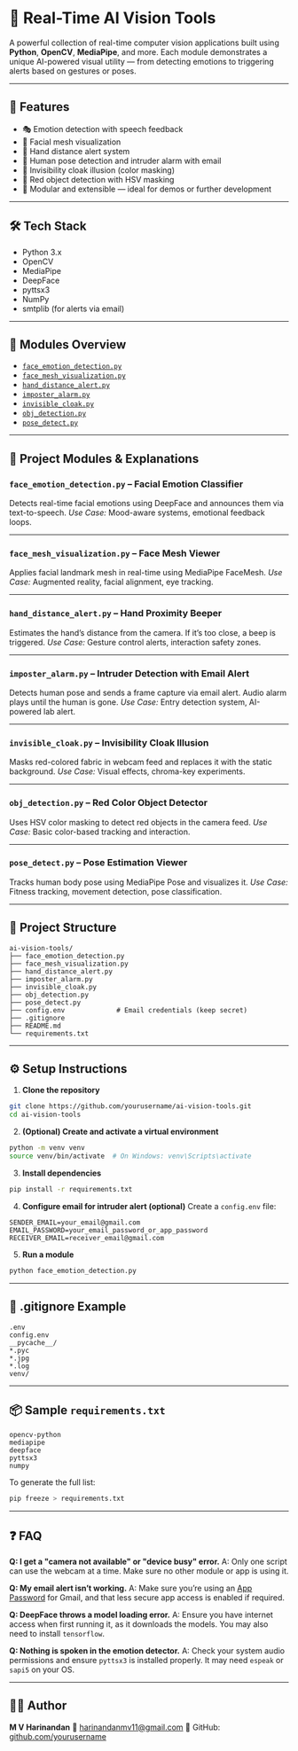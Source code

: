 # 🧠 Real-Time AI Vision Tools

A powerful collection of real-time computer vision applications built using **Python**, **OpenCV**, **MediaPipe**, and more. Each module demonstrates a unique AI-powered visual utility — from detecting emotions to triggering alerts based on gestures or poses.

---

## 🚀 Features

* 🎭 Emotion detection with speech feedback
* 👀 Facial mesh visualization
* 🧤 Hand distance alert system
* 🧍 Human pose detection and intruder alarm with email
* 🧥 Invisibility cloak illusion (color masking)
* 🔴 Red object detection with HSV masking
* 🔧 Modular and extensible — ideal for demos or further development

---

## 🛠 Tech Stack

* Python 3.x
* OpenCV
* MediaPipe
* DeepFace
* pyttsx3
* NumPy
* smtplib (for alerts via email)

---

## 🔗 Modules Overview

* [`face_emotion_detection.py`](#face_emotion_detectionpy--facial-emotion-classifier)
* [`face_mesh_visualization.py`](#face_mesh_visualizationpy--face-mesh-viewer)
* [`hand_distance_alert.py`](#hand_distance_alertpy--hand-proximity-beeper)
* [`imposter_alarm.py`](#imposter_alarmpy--intruder-detection-with-email-alert)
* [`invisible_cloak.py`](#invisible_cloakpy--invisibility-cloak-effect)
* [`obj_detection.py`](#obj_detectionpy--red-color-object-detector)
* [`pose_detect.py`](#pose_detectpy--pose-estimation-viewer)

---

## 📁 Project Modules & Explanations

### `face_emotion_detection.py` – **Facial Emotion Classifier**

Detects real-time facial emotions using DeepFace and announces them via text-to-speech.
*Use Case:* Mood-aware systems, emotional feedback loops.

---

### `face_mesh_visualization.py` – **Face Mesh Viewer**

Applies facial landmark mesh in real-time using MediaPipe FaceMesh.
*Use Case:* Augmented reality, facial alignment, eye tracking.

---

### `hand_distance_alert.py` – **Hand Proximity Beeper**

Estimates the hand’s distance from the camera. If it’s too close, a beep is triggered.
*Use Case:* Gesture control alerts, interaction safety zones.

---

### `imposter_alarm.py` – **Intruder Detection with Email Alert**

Detects human pose and sends a frame capture via email alert. Audio alarm plays until the human is gone.
*Use Case:* Entry detection system, AI-powered lab alert.

---

### `invisible_cloak.py` – **Invisibility Cloak Illusion**

Masks red-colored fabric in webcam feed and replaces it with the static background.
*Use Case:* Visual effects, chroma-key experiments.

---

### `obj_detection.py` – **Red Color Object Detector**

Uses HSV color masking to detect red objects in the camera feed.
*Use Case:* Basic color-based tracking and interaction.

---

### `pose_detect.py` – **Pose Estimation Viewer**

Tracks human body pose using MediaPipe Pose and visualizes it.
*Use Case:* Fitness tracking, movement detection, pose classification.

---

## 📂 Project Structure

```
ai-vision-tools/
├── face_emotion_detection.py
├── face_mesh_visualization.py
├── hand_distance_alert.py
├── imposter_alarm.py
├── invisible_cloak.py
├── obj_detection.py
├── pose_detect.py
├── config.env             # Email credentials (keep secret)
├── .gitignore
├── README.md
└── requirements.txt
```

---

## ⚙️ Setup Instructions

1. **Clone the repository**

```bash
git clone https://github.com/yourusername/ai-vision-tools.git
cd ai-vision-tools
```

2. **(Optional) Create and activate a virtual environment**

```bash
python -m venv venv
source venv/bin/activate  # On Windows: venv\Scripts\activate
```

3. **Install dependencies**

```bash
pip install -r requirements.txt
```

4. **Configure email for intruder alert (optional)**
   Create a `config.env` file:

```
SENDER_EMAIL=your_email@gmail.com
EMAIL_PASSWORD=your_email_password_or_app_password
RECEIVER_EMAIL=receiver_email@gmail.com
```

5. **Run a module**

```bash
python face_emotion_detection.py
```

---

## 📄 .gitignore Example

```
.env
config.env
__pycache__/
*.pyc
*.jpg
*.log
venv/
```

---

## 📦 Sample `requirements.txt`

```
opencv-python
mediapipe
deepface
pyttsx3
numpy
```

To generate the full list:

```bash
pip freeze > requirements.txt
```

---

## ❓ FAQ

**Q: I get a "camera not available" or "device busy" error.**
A: Only one script can use the webcam at a time. Make sure no other module or app is using it.

**Q: My email alert isn’t working.**
A: Make sure you’re using an [App Password](https://support.google.com/accounts/answer/185833) for Gmail, and that less secure app access is enabled if required.

**Q: DeepFace throws a model loading error.**
A: Ensure you have internet access when first running it, as it downloads the models. You may also need to install `tensorflow`.

**Q: Nothing is spoken in the emotion detector.**
A: Check your system audio permissions and ensure `pyttsx3` is installed properly. It may need `espeak` or `sapi5` on your OS.

---

## 🙋‍♂️ Author

**M V Harinandan**
📧 [harinandanmv11@gmail.com](mailto:harinandanmv11@gmail.com)
🔗 GitHub: [github.com/yourusername](https://github.com/harinandanmv)
